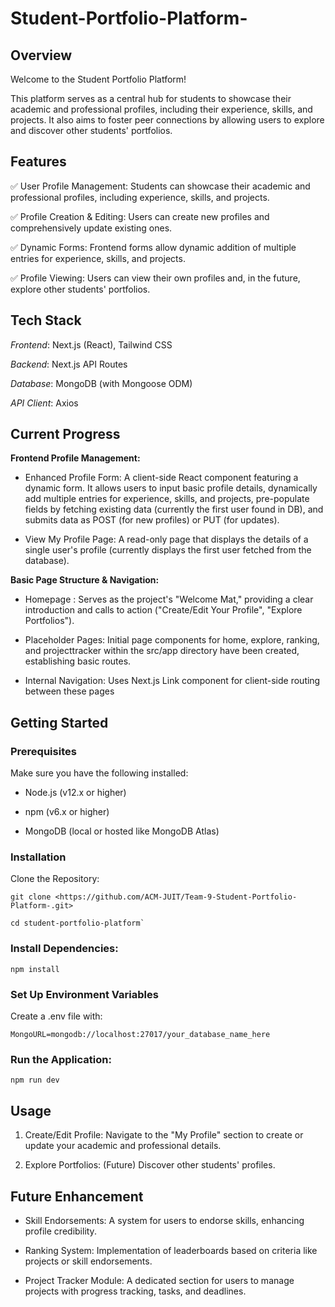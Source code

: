 # Student-Portfolio-Platform-

## **Overview**

Welcome to the Student Portfolio Platform!

This platform serves as a central hub for students to showcase their academic and professional profiles, including their experience, skills, and projects. It also aims to foster peer connections by allowing users to explore and discover other students' portfolios.

## **Features**

✅ User Profile Management: Students can showcase their academic and professional profiles, including experience, skills, and projects.

✅ Profile Creation & Editing: Users can create new profiles and comprehensively update existing ones.

✅ Dynamic Forms: Frontend forms allow dynamic addition of multiple entries for experience, skills, and projects.

✅ Profile Viewing: Users can view their own profiles and, in the future, explore other students' portfolios.

## **Tech Stack**

*Frontend*: Next.js (React), Tailwind CSS

*Backend*: Next.js API Routes

*Database*: MongoDB (with Mongoose ODM)

*API Client*: Axios

## **Current Progress**

**Frontend Profile Management:**

* Enhanced Profile Form: A client-side React component featuring a dynamic form. It allows users to input basic profile details, dynamically add multiple entries for experience, skills, and projects, pre-populate fields by fetching existing data (currently the first user found in DB), and submits data as POST (for new profiles) or PUT (for updates).

+ View My Profile Page: A read-only page that displays the details of a single user's profile (currently displays the first user fetched from the database).

**Basic Page Structure & Navigation:**

* Homepage : Serves as the project's "Welcome Mat," providing a clear introduction and calls to action ("Create/Edit Your Profile", "Explore Portfolios").

+ Placeholder Pages: Initial page components for home, explore, ranking, and projecttracker within the src/app directory have been created, establishing basic routes.

- Internal Navigation: Uses Next.js Link component for client-side routing between these pages

## **Getting Started**

### Prerequisites

Make sure you have the following installed:

* Node.js (v12.x or higher)

+ npm (v6.x or higher)

- MongoDB (local or hosted like MongoDB Atlas)

### Installation

Clone the Repository:
```
git clone <https://github.com/ACM-JUIT/Team-9-Student-Portfolio-Platform-.git>

cd student-portfolio-platform`
```

### Install Dependencies:
```
npm install
```
### Set Up Environment Variables

Create a .env file with:
```
MongoURL=mongodb://localhost:27017/your_database_name_here
```
### Run the Application:
```
npm run dev
```
## **Usage**

1) Create/Edit Profile: Navigate to the "My Profile" section to create or update your academic and professional details.

2) Explore Portfolios: (Future) Discover other students' profiles.

## **Future Enhancement**

- Skill Endorsements: A system for users to endorse skills, enhancing profile credibility.

- Ranking System: Implementation of leaderboards based on criteria like projects or skill endorsements.

- Project Tracker Module: A dedicated section for users to manage projects with progress tracking, tasks, and deadlines.

